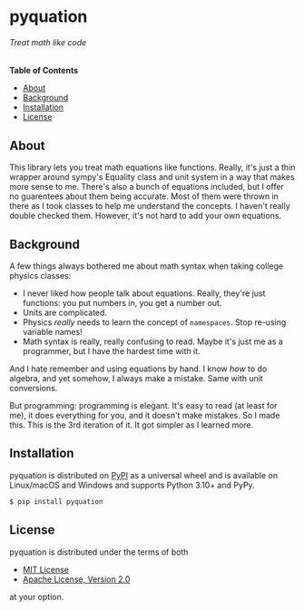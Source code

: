 # pyquation
###### *Treat math like code*

**Table of Contents**

* [About](#about)
* [Background](#background)
* [Installation](#installation)
* [License](#license)

## About

This library lets you treat math equations like functions. Really, it's just a thin wrapper around sympy's Equality class and unit system in a way that makes more sense to me. There's also a bunch of equations included, but I offer no guarentees about them being accurate. Most of them were thrown in there as I took classes to help me understand the concepts. I haven't really double checked them. However, it's not hard to add your own equations.


## Background

A few things always bothered me about math syntax when taking college physics classes:

* I never liked how people talk about equations. Really, they're just functions: you put numbers in, you get a number out.
* Units are complicated.
* Physics *really* needs to learn the concept of `namespaces`. Stop re-using variable names!
* Math syntax is really, really confusing to read. Maybe it's just me as a programmer, but I have the hardest time with it.

And I hate remember and using equations by hand. I know *how* to do algebra, and yet somehow, I always make a mistake. Same with unit conversions.

But programming: programming is elegant. It's easy to read (at least for me), it does everything for you, and it doesn't make mistakes.  So I made this. This is the 3rd iteration of it. It got simpler as I learned more.


## Installation

pyquation is distributed on [PyPI](https://pypi.org) as a universal
wheel and is available on Linux/macOS and Windows and supports
Python 3.10+ and PyPy.

```bash
$ pip install pyquation
```

## License

pyquation is distributed under the terms of both

- [MIT License](https://choosealicense.com/licenses/mit)
- [Apache License, Version 2.0](https://choosealicense.com/licenses/apache-2.0)

at your option.
